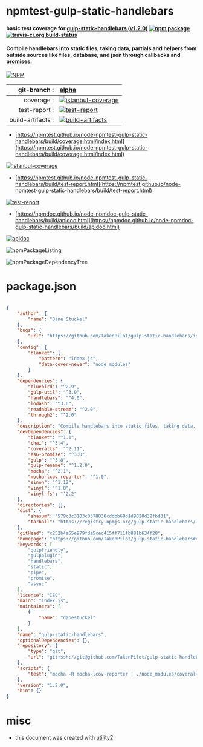 # npmtest-gulp-static-handlebars

#### basic test coverage for  [gulp-static-handlebars (v1.2.0)](https://github.com/TakenPilot/gulp-static-handlebars#readme)  [![npm package](https://img.shields.io/npm/v/npmtest-gulp-static-handlebars.svg?style=flat-square)](https://www.npmjs.org/package/npmtest-gulp-static-handlebars) [![travis-ci.org build-status](https://api.travis-ci.org/npmtest/node-npmtest-gulp-static-handlebars.svg)](https://travis-ci.org/npmtest/node-npmtest-gulp-static-handlebars)

#### Compile handlebars into static files, taking data, partials and helpers from outside sources like files, database, and json through callbacks and promises.

[![NPM](https://nodei.co/npm/gulp-static-handlebars.png?downloads=true&downloadRank=true&stars=true)](https://www.npmjs.com/package/gulp-static-handlebars)

| git-branch : | [alpha](https://github.com/npmtest/node-npmtest-gulp-static-handlebars/tree/alpha)|
|--:|:--|
| coverage : | [![istanbul-coverage](https://npmtest.github.io/node-npmtest-gulp-static-handlebars/build/coverage.badge.svg)](https://npmtest.github.io/node-npmtest-gulp-static-handlebars/build/coverage.html/index.html)|
| test-report : | [![test-report](https://npmtest.github.io/node-npmtest-gulp-static-handlebars/build/test-report.badge.svg)](https://npmtest.github.io/node-npmtest-gulp-static-handlebars/build/test-report.html)|
| build-artifacts : | [![build-artifacts](https://npmtest.github.io/node-npmtest-gulp-static-handlebars/glyphicons_144_folder_open.png)](https://github.com/npmtest/node-npmtest-gulp-static-handlebars/tree/gh-pages/build)|

- [https://npmtest.github.io/node-npmtest-gulp-static-handlebars/build/coverage.html/index.html](https://npmtest.github.io/node-npmtest-gulp-static-handlebars/build/coverage.html/index.html)

[![istanbul-coverage](https://npmtest.github.io/node-npmtest-gulp-static-handlebars/build/screenCapture.buildCi.browser.%252Ftmp%252Fbuild%252Fcoverage.lib.html.png)](https://npmtest.github.io/node-npmtest-gulp-static-handlebars/build/coverage.html/index.html)

- [https://npmtest.github.io/node-npmtest-gulp-static-handlebars/build/test-report.html](https://npmtest.github.io/node-npmtest-gulp-static-handlebars/build/test-report.html)

[![test-report](https://npmtest.github.io/node-npmtest-gulp-static-handlebars/build/screenCapture.buildCi.browser.%252Ftmp%252Fbuild%252Ftest-report.html.png)](https://npmtest.github.io/node-npmtest-gulp-static-handlebars/build/test-report.html)

- [https://npmdoc.github.io/node-npmdoc-gulp-static-handlebars/build/apidoc.html](https://npmdoc.github.io/node-npmdoc-gulp-static-handlebars/build/apidoc.html)

[![apidoc](https://npmdoc.github.io/node-npmdoc-gulp-static-handlebars/build/screenCapture.buildCi.browser.%252Ftmp%252Fbuild%252Fapidoc.html.png)](https://npmdoc.github.io/node-npmdoc-gulp-static-handlebars/build/apidoc.html)

![npmPackageListing](https://npmtest.github.io/node-npmtest-gulp-static-handlebars/build/screenCapture.npmPackageListing.svg)

![npmPackageDependencyTree](https://npmtest.github.io/node-npmtest-gulp-static-handlebars/build/screenCapture.npmPackageDependencyTree.svg)



# package.json

```json

{
    "author": {
        "name": "Dane Stuckel"
    },
    "bugs": {
        "url": "https://github.com/TakenPilot/gulp-static-handlebars/issues"
    },
    "config": {
        "blanket": {
            "pattern": "index.js",
            "data-cover-never": "node_modules"
        }
    },
    "dependencies": {
        "bluebird": "^2.9",
        "gulp-util": "^3.0",
        "handlebars": "^4.0",
        "lodash": "^3.0",
        "readable-stream": "^2.0",
        "through2": "^2.0"
    },
    "description": "Compile handlebars into static files, taking data, partials and helpers from outside sources like files, database, and json through callbacks and promises.",
    "devDependencies": {
        "blanket": "^1.1",
        "chai": "^3.4",
        "coveralls": "^2.11",
        "es6-promise": "^3.0",
        "gulp": "^3.8",
        "gulp-rename": "^1.2.0",
        "mocha": "^2.1",
        "mocha-lcov-reporter": "^1.0",
        "sinon": "^1.12",
        "vinyl": "^1.0",
        "vinyl-fs": "^2.2"
    },
    "directories": {},
    "dist": {
        "shasum": "579c3c3103c0378830cddbb68d1d9028d32fbd31",
        "tarball": "https://registry.npmjs.org/gulp-static-handlebars/-/gulp-static-handlebars-1.2.0.tgz"
    },
    "gitHead": "c252b4a55e979fda5cec415ff711fb881b634f28",
    "homepage": "https://github.com/TakenPilot/gulp-static-handlebars#readme",
    "keywords": [
        "gulpfriendly",
        "gulpplugin",
        "handlebars",
        "static",
        "pipe",
        "promise",
        "async"
    ],
    "license": "ISC",
    "main": "index.js",
    "maintainers": [
        {
            "name": "danestuckel"
        }
    ],
    "name": "gulp-static-handlebars",
    "optionalDependencies": {},
    "repository": {
        "type": "git",
        "url": "git+ssh://git@github.com/TakenPilot/gulp-static-handlebars.git"
    },
    "scripts": {
        "test": "mocha -R mocha-lcov-reporter | ./node_modules/coveralls/bin/coveralls.js"
    },
    "version": "1.2.0",
    "bin": {}
}
```



# misc
- this document was created with [utility2](https://github.com/kaizhu256/node-utility2)
